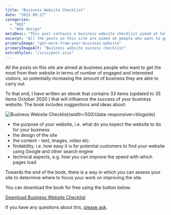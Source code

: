 ```yaml
---
title: "Business Website Checklist"
date: "2015-09-27"
categories:
  - "ROI"
  - "Web design"
metaDesc: "This post contains a business website checklist aimed at helping business owners gain greater success from their website. Download the ebook now."
excerpt: "All the posts on this site are aimed at people who want to get the most from their website in terms of number of engaged and interested visitors, so potentially increasing the amount of business they are able to carry out. To that end, I have written an ebook that contains 35 items that will influence the success of your business website which you can download for free."
primaryImage: "get-more-from-your-business-website"
primaryImageAlt: "Business website success checklist"
extraStyles: "/scss/post.scss"
---
```


All the posts on this site are aimed at business people who want to get the most from their website in terms of number of engaged and interested visitors, so potentially increasing the amount of business they are able to carry out.

To that end, I have written an ebook that contains 33 items (updated to 35 items October 2020 ) that will influence the success of your business website. The book includes suggestions and ideas about:

![Business Website Checklist](/optim/blog/get-more-from-your-business-website.jpg){width=500}{data-responsiver=blogside}

- the purpose of your website, i.e. what do you expect the website to do for your business
- the design of the site
- the content - text, images, video etc.
- findability, i.e. how easy it is for potential customers to find your website using Google and other search engine
- technical aspects, e.g. how you can improve the speed with which pages load

Towards the end of the book, there is a way in which you can assess your site to determine where to focus your work on improving the site.

You can download the book for free using the button below.

[Download Business Website Checklist](/files/get-more-from-your-business-website.pdf)

If you have any questions about this, [please ask](https://www.attractmore.uk/contact/).
